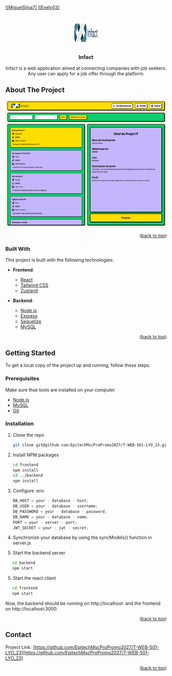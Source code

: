 <a id="readme-top"></a>

[![MiguelSilva7]](https://github.com/MiguelSilva7)
[![Exely03]](https://github.com/Exely03)

<!-- PROJECT LOGO -->
<br />
<div align="center">
  <div>
    <img src="/frontend/src/assets/logo.png" alt="logo" width="80" height="80">
  </div>

<h3 align="center">Infact</h3>

  <p align="center">
Infact is a web application aimed at connecting companies with job seekers. Any user can apply for a job offer through the platform.
  </p>
</div>

<!-- ABOUT THE PROJECT -->

## About The Project

<div>
    <img src="/frontend/src/assets/screenshot.png" alt="screenshot" width="800" height="400">
</div>

<p align="right">(<a href="#readme-top">back to top</a>)</p>

### Built With

This project is built with the following technologies:

- **Frontend**:

  - [React](https://reactjs.org/)
  - [Tailwind CSS](https://tailwindcss.com/)
  - [Zustand](https://zustand.pmnd.rs/)

- **Backend**:
  - [Node.js](https://nodejs.org/)
  - [Express](https://expressjs.com/)
  - [Sequelize](https://sequelize.org/)
  - [MySQL](https://www.mysql.com/)

<p align="right">(<a href="#readme-top">back to top</a>)</p>

<!-- GETTING STARTED -->

## Getting Started

To get a local copy of the project up and running, follow these steps.

### Prerequisites

Make sure thse tools are installed on your computer

- [Node.js](https://nodejs.org/en/)
- [MySQL](https://www.mysql.com/)
- [Git](https://git-scm.com/)

### Installation

1. Clone the repo
   ```sh
   git clone git@github.com:EpitechMscProPromo2027/T-WEB-501-LYO_23.git
   ```
2. Install NPM packages
   ```sh
   cd frontend
   npm install
   cd ../backend
   npm install
   ```
3. Configure .env

   ```js
   DB_HOST = your - database - host;
   DB_USER = your - database - username;
   DB_PASSWORD = your - database - password;
   DB_NAME = your - database - name;
   PORT = your - server - port;
   JWT_SECRET = your - jwt - secret;
   ```

4. Synchronize your database by using the syncModels() function in server.js

5. Start the backend server

```sh
   cd backend
   npm start
```

5. Start the react client

```sh
   cd frontend
   npm start
```

Now, the backend should be running on http://localhost:<PORT> and the frontend on http://localhost:3000.

<p align="right">(<a href="#readme-top">back to top</a>)</p>

## Contact

Project Link: [https://github.com/EpitechMscProPromo2027/T-WEB-501-LYO_23](https://github.com/EpitechMscProPromo2027/T-WEB-501-LYO_23)

<p align="right">(<a href="#readme-top">back to top</a>)</p>
